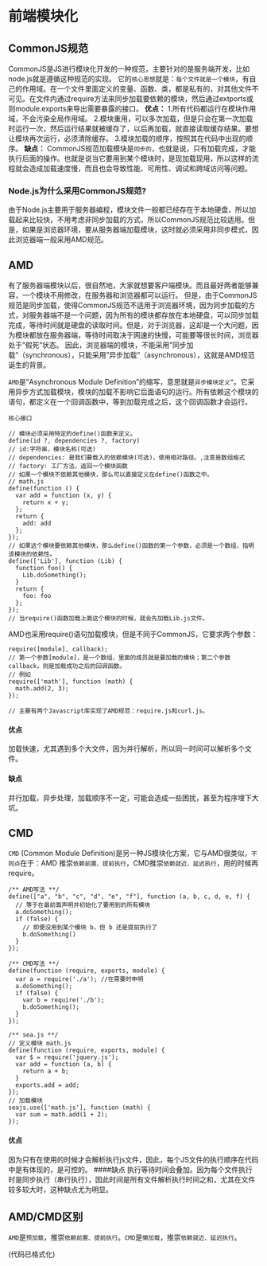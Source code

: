 # 前端模块化
## CommonJS规范
CommonJS是JS进行模块化开发的一种规范，主要针对的是服务端开发，比如node.js就是遵循这种规范的实现。
它的`核心思想`就是：`每个文件就是一个模块`，有自己的作用域。在一个文件里面定义的变量、函数、类，都是私有的，对其他文件不可见。在文件内通过require方法来同步加载要依赖的模块，然后通过extports或则module.exports来导出需要暴露的接口。
**优点：**
1.所有代码都运行在模块作用域，不会污染全局作用域。
2.模块重用，可以多次加载，但是只会在第一次加载时运行一次，然后运行结果就被缓存了，以后再加载，就直接读取缓存结果。要想让模块再次运行，必须清除缓存。
3.模块加载的顺序，按照其在代码中出现的顺序。
**缺点：**
CommonJS规范加载模块是`同步的`，也就是说，只有加载完成，才能执行后面的操作。也就是说当它要用到某个模块时，是现加载现用，所以这样的流程就会造成加载速度慢，而且也会导致性能、可用性、调试和跨域访问等问题。

### Node.js为什么采用CommonJS规范?
由于Node.js主要用于服务器编程，模块文件一般都已经存在于本地硬盘，所以加载起来比较快，不用考虑非同步加载的方式，所以CommonJS规范比较适用。但是，如果是浏览器环境，要从服务器端加载模块，这时就必须采用非同步模式，因此浏览器端一般采用AMD规范。

## AMD
有了服务器端模块以后，很自然地，大家就想要客户端模块。而且最好两者能够兼容，一个模块不用修改，在服务器和浏览器都可以运行。
但是，由于CommonJS规范是同步加载，使得CommonJS规范不适用于浏览器环境，因为同步加载的方式，对服务器端不是一个问题，因为所有的模块都存放在本地硬盘，可以同步加载完成，等待时间就是硬盘的读取时间。但是，对于浏览器，这却是一个大问题，因为模块都放在服务器端，等待时间取决于网速的快慢，可能要等很长时间，浏览器处于”假死”状态。 因此，浏览器端的模块，不能采用”同步加载”（synchronous），只能采用”异步加载”（asynchronous），这就是AMD规范诞生的背景。

`AMD`是”Asynchronous Module Definition”的缩写，意思就是`异步模块定义”`。它采用异步方式加载模块，模块的加载不影响它后面语句的运行。所有依赖这个模块的语句，都定义在一个回调函数中，等到加载完成之后，这个回调函数才会运行。

`核心接口`
```
// 模块必须采用特定的define()函数来定义。
define(id ?, dependencies ?, factory)
// id:字符串，模块名称(可选)
// dependencies: 是我们要载入的依赖模块(可选)，使用相对路径。,注意是数组格式
// factory: 工厂方法，返回一个模块函数
// 如果一个模块不依赖其他模块，那么可以直接定义在define()函数之中。
// math.js
define(function () {
  var add = function (x, y) {
    return x + y;
  };
  return {
    add: add
  };
});
// 如果这个模块要依赖其他模块，那么define()函数的第一个参数，必须是一个数组，指明该模块的依赖性。
define(['Lib'], function (Lib) {
  function foo() {
    Lib.doSomething();
  }
  return {
    foo: foo
  };
});
// 当require()函数加载上面这个模块的时候，就会先加载Lib.js文件。
```
AMD也采用require()语句加载模块，但是不同于CommonJS，它要求两个参数：
```
require([module], callback);
// 第一个参数[module]，是一个数组，里面的成员就是要加载的模块；第二个参数callback，则是加载成功之后的回调函数。
// 例如
require(['math'], function (math) {
  math.add(2, 3);
});

// 主要有两个Javascript库实现了AMD规范：require.js和curl.js。
```

#### 优点
加载快速，尤其遇到多个大文件，因为并行解析，所以同一时间可以解析多个文件。

#### 缺点
并行加载，异步处理，加载顺序不一定，可能会造成一些困扰，甚至为程序埋下大坑。

## CMD
`CMD` (Common Module Definition)是另一种JS模块化方案，它与AMD很类似，`不同点`在于：AMD 推崇`依赖前置、提前执行`，CMD推崇`依赖就近、延迟执行`，用的时候再require。
```
/** AMD写法 **/
define(["a", "b", "c", "d", "e", "f"], function (a, b, c, d, e, f) {
  // 等于在最前面声明并初始化了要用到的所有模块
  a.doSomething();
  if (false) {
    // 即便没用到某个模块 b，但 b 还是提前执行了
    b.doSomething()
  }
});

/** CMD写法 **/
define(function (require, exports, module) {
  var a = require('./a'); //在需要时申明
  a.doSomething();
  if (false) {
    var b = require('./b');
    b.doSomething();
  }
});

/** sea.js **/
// 定义模块 math.js
define(function (require, exports, module) {
  var $ = require('jquery.js');
  var add = function (a, b) {
    return a + b;
  }
  exports.add = add;
});
// 加载模块
seajs.use(['math.js'], function (math) {
  var sum = math.add(1 + 2);
});
```

#### 优点
因为只有在使用的时候才会解析执行js文件，因此，每个JS文件的执行顺序在代码中是有体现的，是可控的。
####缺点
执行等待时间会叠加。因为每个文件执行时是同步执行（串行执行），因此时间是所有文件解析执行时间之和，尤其在文件较多较大时，这种缺点尤为明显。


## AMD/CMD区别
`AMD`是`预加载`，推崇`依赖前置、提前执行`。`CMD`是`懒加载`，推崇`依赖就近、延迟执行`。

(代码已格式化)

